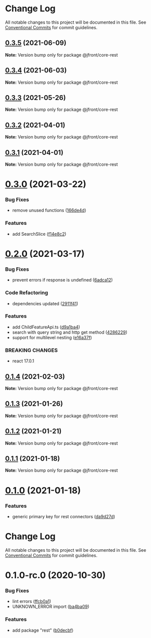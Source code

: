 # Change Log

All notable changes to this project will be documented in this file.
See [Conventional Commits](https://conventionalcommits.org) for commit guidelines.

## [0.3.5](https://github.com/Jepria/jfront-core/compare/@jfront/core-rest@0.3.4...@jfront/core-rest@0.3.5) (2021-06-09)

**Note:** Version bump only for package @jfront/core-rest





## [0.3.4](https://github.com/Jepria/jfront-core/compare/@jfront/core-rest@0.3.3...@jfront/core-rest@0.3.4) (2021-06-03)

**Note:** Version bump only for package @jfront/core-rest





## [0.3.3](https://github.com/Jepria/jfront-core/compare/@jfront/core-rest@0.3.2...@jfront/core-rest@0.3.3) (2021-05-26)

**Note:** Version bump only for package @jfront/core-rest





## [0.3.2](https://github.com/Jepria/jfront-core/compare/@jfront/core-rest@0.3.1...@jfront/core-rest@0.3.2) (2021-04-01)

**Note:** Version bump only for package @jfront/core-rest





## [0.3.1](https://github.com/Jepria/jfront-core/compare/@jfront/core-rest@0.3.0...@jfront/core-rest@0.3.1) (2021-04-01)

**Note:** Version bump only for package @jfront/core-rest





# [0.3.0](https://github.com/Jepria/jfront-core/compare/@jfront/core-rest@0.2.0...@jfront/core-rest@0.3.0) (2021-03-22)


### Bug Fixes

* remove unused functions ([166de4d](https://github.com/Jepria/jfront-core/commit/166de4d85ae354313e8669ec9eac39f8280ece41))


### Features

* add SearchSlice ([f14e8c2](https://github.com/Jepria/jfront-core/commit/f14e8c2134ace07c02b33d6a96d1d936b65f3b36))





# [0.2.0](https://github.com/Jepria/jfront-core/compare/@jfront/core-rest@0.1.4...@jfront/core-rest@0.2.0) (2021-03-17)


### Bug Fixes

* prevent errors if response is undefined ([6adca12](https://github.com/Jepria/jfront-core/commit/6adca1272d333f52c51d402df5404c1b79010640))


### Code Refactoring

* dependencies updated ([2911f41](https://github.com/Jepria/jfront-core/commit/2911f419f59a32c538d8fdfce4788aaf90f5b676))


### Features

* add ChildFeatureApi.ts ([d9a1ba4](https://github.com/Jepria/jfront-core/commit/d9a1ba48ec20294e4c54f5b33d2dda26061ecc82))
* search with query string and http get method ([4286229](https://github.com/Jepria/jfront-core/commit/4286229a56a4313fbe9ed55f886f03f09924a0d2))
* support for multilevel nesting ([e16a37f](https://github.com/Jepria/jfront-core/commit/e16a37f50190c670fb4a3f4032fd213cf77369fa))


### BREAKING CHANGES

* react 17.0.1





## [0.1.4](https://github.com/Jepria/jfront-core/compare/@jfront/core-rest@0.1.3...@jfront/core-rest@0.1.4) (2021-02-03)

**Note:** Version bump only for package @jfront/core-rest





## [0.1.3](https://github.com/Jepria/jfront-core/compare/@jfront/core-rest@0.1.2...@jfront/core-rest@0.1.3) (2021-01-26)

**Note:** Version bump only for package @jfront/core-rest





## [0.1.2](https://github.com/Jepria/jfront-core/compare/@jfront/core-rest@0.1.1...@jfront/core-rest@0.1.2) (2021-01-21)

**Note:** Version bump only for package @jfront/core-rest





## [0.1.1](https://github.com/Jepria/jfront-core/compare/@jfront/core-rest@0.1.0...@jfront/core-rest@0.1.1) (2021-01-18)

**Note:** Version bump only for package @jfront/core-rest





# [0.1.0](https://github.com/Jepria/jfront-core/compare/@jfront/core-rest@0.1.0-rc.0...@jfront/core-rest@0.1.0) (2021-01-18)


### Features

* generic primary key for rest connectors ([da9d27d](https://github.com/Jepria/jfront-core/commit/da9d27daa4be402a1cda9c58b4ec27b1ffe656a0))





# Change Log

All notable changes to this project will be documented in this file. See
[Conventional Commits](https://conventionalcommits.org) for commit guidelines.

# 0.1.0-rc.0 (2020-10-30)

### Bug Fixes

- lint errors
  ([ffcb0a1](https://github.com/Jepria/jfront-core/commit/ffcb0a172bbd310b45d6aa873394d5625740833c))
- UNKNOWN_ERROR import
  ([ba4ba09](https://github.com/Jepria/jfront-core/commit/ba4ba09893dbdd401872e626242e7823aa093cba))

### Features

- add package "rest"
  ([b0decbf](https://github.com/Jepria/jfront-core/commit/b0decbfd393b5e0be58f13addeee810f06f68729))
